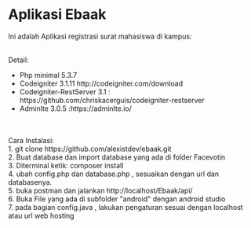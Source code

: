 <h1>Aplikasi Ebaak</h1>
Ini adalah Aplikasi registrasi surat mahasiswa di kampus:</br><br>

Detail:<br>
<ul>
	<li>Php minimal 5.3.7</li>
	<li>Codeigniter 3.1.11 http://codeigniter.com/download</li>
	<li>Codeigniter-RestServer 3.1 : https://github.com/chriskacerguis/codeigniter-restserver</li>
	<li>Adminlte 3.0.5 :https://adminlte.io/</li>	
</ul>
</br></br>
Cara Instalasi:</br>
1. git clone https://github.com/alexistdev/ebaak.git</br>
2. Buat database dan import database yang ada di folder Facevotin</br>
3. Diterminal ketik: composer install</br>
4. ubah config.php dan database.php , sesuaikan dengan url dan databasenya.</br>
5. buka postman dan jalankan http://localhost/Ebaak/api/</br>
6. Buka File yang ada di subfolder "android" dengan android studio<br>
7. pada bagian config.java , lakukan pengaturan sesuai dengan localhost atau url web hosting <br>

